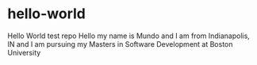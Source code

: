 # hello-world
Hello World test repo
Hello my name is Mundo and I am from Indianapolis, IN and I am pursuing my Masters in Software Development at Boston University
